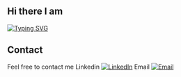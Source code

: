 ## Hi there I am

[![Typing SVG](https://readme-typing-svg.demolab.com?font=Fira+Code&weight=500&size=22&pause=1000&color=DA18FF&width=435&lines=Yazdan+Rasoulzadeh)](https://git.io/typing-svg)



## Contact
Feel free to contact me
Linkedin
[![LinkedIn](https://img.shields.io/badge/LinkedIn-blue?logo=linkedin&logoColor=white)](https://www.linkedin.com/in/yaz-raso/)
Email
[![Email](https://img.shields.io/badge/Email-blue?logo=gmail&logoColor=white)](mailto:yrasoulz@uwaterloo.ca)


<!--
**YazRaso/YazRaso** is a ✨ _special_ ✨ repository because its `README.md` (this file) appears on your GitHub profile.

Here are some ideas to get you started:

- 🔭 I’m currently working on ...
- 🌱 I’m currently learning ...
- 👯 I’m looking to collaborate on ...
- 🤔 I’m looking for help with ...
- 💬 Ask me about ...
- 📫 How to reach me: ...
- 😄 Pronouns: ...
- ⚡ Fun fact: ...
-->
